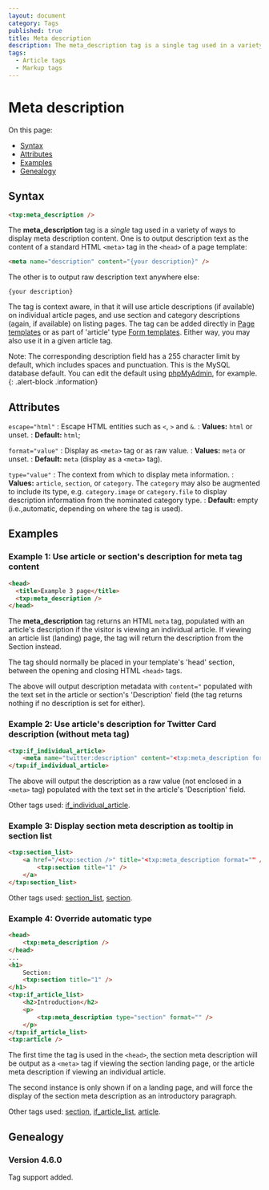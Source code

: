 ```yaml
---
layout: document
category: Tags
published: true
title: Meta description
description: The meta_description tag is a single tag used in a variety of ways to display meta description content.
tags:
  - Article tags
  - Markup tags
---
```


# Meta description

On this page:

* [Syntax](#syntax)
* [Attributes](#attributes)
* [Examples](#examples)
* [Genealogy](#genealogy)

## Syntax

~~~ html
<txp:meta_description />
~~~

The **meta_description** tag is a *single* tag used in a variety of ways to display meta description content. One is to output description text as the content of a standard HTML `<meta>` tag in the `<head>` of a page template:

~~~ html
<meta name="description" content="{your description}" />
~~~

The other is to output raw description text anywhere else:

~~~
{your description}
~~~

The tag is context aware, in that it will use article descriptions (if available) on individual article pages, and use section and category descriptions (again, if available) on listing pages. The tag can be added directly in [Page templates](http://docs.textpattern.io/themes/page-templates-explained) or as part of 'article' type [Form templates](http://docs.textpattern.io/themes/form-templates-explained). Either way, you may also use it in a given article tag.

Note: The corresponding description field has a 255 character limit by default, which includes spaces and punctuation. This is the MySQL database default. You can edit the default using [phpMyAdmin](http://www.phpmyadmin.net), for example.
{: .alert-block .information}

## Attributes

`escape="html"`
: Escape HTML entities such as `<`, `>` and `&`.
: **Values:** `html` or unset.
: **Default:** `html`;

`format="value"`
: Display as `<meta>` tag or as raw value.
: **Values:** `meta` or unset.
: **Default:** `meta` (display as a `<meta>` tag).

`type="value"`
: The context from which to display meta information.
: **Values:** `article`, `section`, or `category`. The `category` may also be augmented to include its type, e.g. `category.image` or `category.file` to display description information from the nominated category type.
: **Default:** empty (i.e.,automatic, depending on where the tag is used).

## Examples

### Example 1: Use article or section's description for meta tag content

~~~ html
<head>
  <title>Example 3 page</title>
  <txp:meta_description />
</head>
~~~

The **meta_description** tag returns an HTML `meta` tag, populated with an article's description if the visitor is viewing an individual article. If viewing an article list (landing) page, the tag will return the description from the Section instead.

The tag should normally be placed in your template's 'head' section, between the opening and closing HTML `<head>` tags.

The above will output description metadata with `content="` populated with the text set in the article or section's 'Description' field (the tag returns nothing if no description is set for either).

### Example 2: Use article's description for Twitter Card description (without meta tag)

~~~ html
<txp:if_individual_article>
    <meta name="twitter:description" content="<txp:meta_description format="" />" />
</txp:if_individual_article>
~~~

The above will output the description as a raw value (not enclosed in a `<meta>` tag) populated with the text set in the article's 'Description' field.

Other tags used: [if_individual_article](if_individual_article).

### Example 3: Display section meta description as tooltip in section list

~~~ html
<txp:section_list>
    <a href="/<txp:section />" title="<txp:meta_description format="" />">
        <txp:section title="1" />
    </a>
</txp:section_list>
~~~

Other tags used: [section_list](section_list), [section](section).

### Example 4: Override automatic type

~~~ html
<head>
    <txp:meta_description />
</head>
...
<h1>
    Section:
    <txp:section title="1" />
</h1>
<txp:if_article_list>
    <h2>Introduction</h2>
    <p>
        <txp:meta_description type="section" format="" />
    </p>
</txp:if_article_list>
<txp:article />
~~~

The first time the tag is used in the `<head>`, the section meta description will be output as a `<meta>` tag if viewing the section landing page, or the article meta description if viewing an individual article.

The second instance is only shown if on a landing page, and will force the display of the section meta description as an introductory paragraph.

Other tags used: [section](section), [if_article_list](if_article_list), [article](article).

## Genealogy

### Version 4.6.0

Tag support added.
